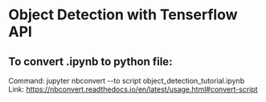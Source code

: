 # Object Detection with Tenserflow API

## To convert .ipynb to python file:
Command: jupyter nbconvert --to script object_detection_tutorial.ipynb <br/>
Link: https://nbconvert.readthedocs.io/en/latest/usage.html#convert-script
